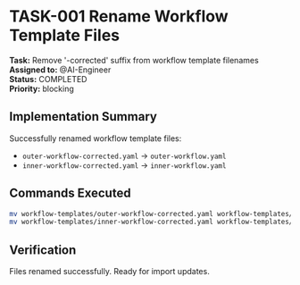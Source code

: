 # TASK-001 Rename Workflow Template Files

**Task:** Remove '-corrected' suffix from workflow template filenames  
**Assigned to:** @AI-Engineer  
**Status:** COMPLETED  
**Priority:** blocking  

## Implementation Summary

Successfully renamed workflow template files:
- `outer-workflow-corrected.yaml` → `outer-workflow.yaml`
- `inner-workflow-corrected.yaml` → `inner-workflow.yaml`

## Commands Executed

```bash
mv workflow-templates/outer-workflow-corrected.yaml workflow-templates/outer-workflow.yaml
mv workflow-templates/inner-workflow-corrected.yaml workflow-templates/inner-workflow.yaml
```

## Verification

Files renamed successfully. Ready for import updates.